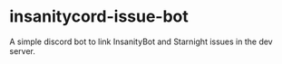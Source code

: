 # insanitycord-issue-bot
A simple discord bot to link InsanityBot and Starnight issues in the dev server.
